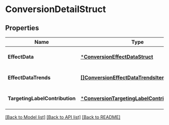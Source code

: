 # ConversionDetailStruct

## Properties
Name | Type | Description | Notes
------------ | ------------- | ------------- | -------------
**EffectData** | [***ConversionEffectDataStruct**](conversion_effect_data_struct.md) |  | [optional] [default to null]
**EffectDataTrends** | [**[]ConversionEffectDataTrendsItem**](conversion_effect_data_trends_item.md) |  | [optional] [default to null]
**TargetingLabelContribution** | [***ConversionTargetingLabelContributionStruct**](conversion_targeting_label_contribution_struct.md) |  | [optional] [default to null]

[[Back to Model list]](../README.md#documentation-for-models) [[Back to API list]](../README.md#documentation-for-api-endpoints) [[Back to README]](../README.md)


